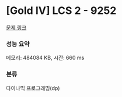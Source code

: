 # [Gold IV] LCS 2 - 9252 

[문제 링크](https://www.acmicpc.net/problem/9252) 

### 성능 요약

메모리: 484084 KB, 시간: 660 ms

### 분류

다이나믹 프로그래밍(dp)

